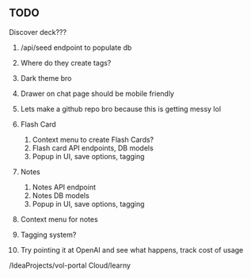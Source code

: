 ## TODO
Discover deck???
1. /api/seed endpoint to populate db
1. Where do they create tags?
1. Dark theme bro
1. Drawer on chat page should be mobile friendly

1. Lets make a github repo bro because this is getting messy lol

1. Flash Card
    1. Context menu to create Flash Cards?
    1. Flash card API endpoints, DB models
    1. Popup in UI, save options, tagging
1. Notes
    1. Notes API endpoint
    1. Notes DB models
    1. Popup in UI, save options, tagging
1. Context menu for notes
1. Tagging system?
1. Try pointing it at OpenAI and see what happens, track cost of usage

/IdeaProjects/vol-portal
Cloud/learny
